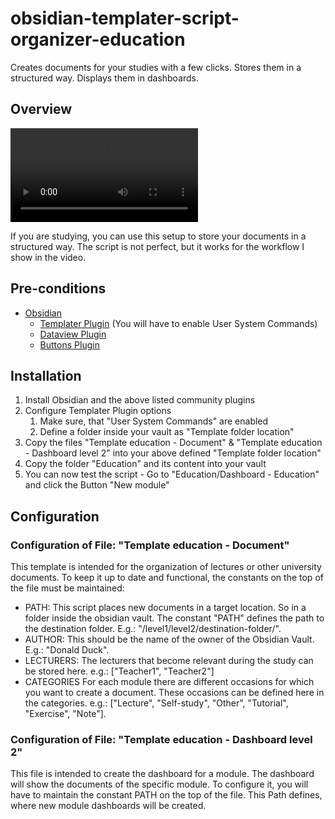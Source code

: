 # obsidian-templater-script-organizer-education
Creates documents for your studies with a few clicks. Stores them in a structured way. Displays them in dashboards.
## Overview
![Example of Templater Script. Creating some documents for different modules.](example_templater_script.mp4)

If you are studying, you can use this setup to store your documents in a structured way. The script is not perfect, but it works for the workflow I show in the video.

## Pre-conditions
* [Obsidian](https://obsidian.md/)
    * [Templater Plugin](https://silentvoid13.github.io/Templater/) (You will have to enable User System Commands)
    * [Dataview Plugin](https://blacksmithgu.github.io/obsidian-dataview/)
    * [Buttons Plugin](https://github.com/shabegom/buttons)
## Installation
1. Install Obsidian and the above listed community plugins
2. Configure Templater Plugin options
    1. Make sure, that "User System Commands" are enabled
    2. Define a folder inside your vault as "Template folder location"
3. Copy the files "Template education - Document" & "Template education - Dashboard level 2" into your above defined "Template folder location"
4. Copy the folder "Education" and its content into your vault
5. You can now test the script - Go to "Education/Dashboard - Education" and click the Button "New module"
## Configuration
### Configuration of File: "Template education - Document"
This template is intended for the organization of lectures or other university documents. To keep it up to date and functional, the constants on the top of the file must be maintained:
* PATH: This script places new documents in a target location. So in a folder inside the obsidian vault. The constant "PATH" defines the path to the destination folder. E.g.: "/level1/level2/destination-folder/".
* AUTHOR: This should be the name of the owner of the Obsidian Vault. E.g.: "Donald Duck".
* LECTURERS: The lecturers that become relevant during the study can be stored here. e.g.: ["Teacher1", "Teacher2"]
* CATEGORIES For each module there are different occasions for which you want to create a document. These occasions can be defined here in the categories. e.g.: ["Lecture", "Self-study", "Other", "Tutorial", "Exercise", "Note"].
### Configuration of File: "Template education - Dashboard level 2"
This file is intended to create the dashboard for a module. The dashboard will show the documents of the specific module. To configure it, you will have to maintain the constant PATH on the top of the file. This Path defines, where new module dashboards will be created.
